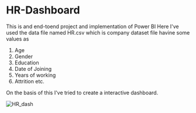 # HR-Dashboard
This is and end-toend project and implementation of Power BI
Here I've used the data file named HR.csv which is company dataset file havine some values as
1. Age
2. Gender
3. Education
4. Date of Joining
5. Years of working
6. Attrition etc.

On the basis of this I've tried to create a interactive dashboard.



![HR_dash](https://github.com/Kimaya110/HR-Dashboard/assets/71243400/dae55966-8e1d-453e-8d1e-75c4b57e6d46)
